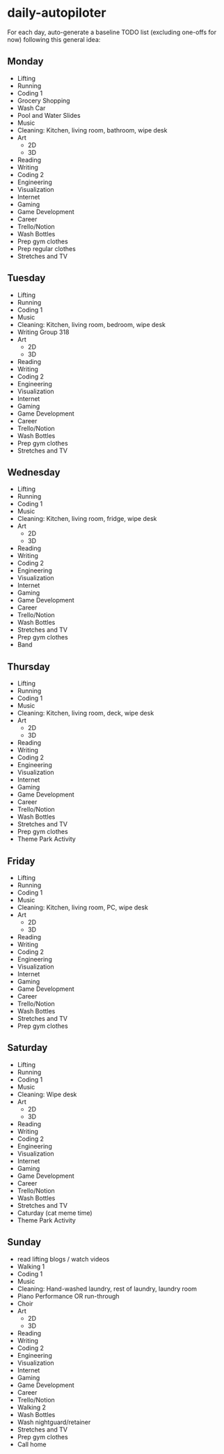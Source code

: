 # daily-autopiloter
For each day, auto-generate a baseline TODO list (excluding one-offs for now) following this general idea:

## Monday
- Lifting
- Running
- Coding 1
- Grocery Shopping
- Wash Car
- Pool and Water Slides
- Music
- Cleaning: Kitchen, living room, bathroom, wipe desk
- Art
  -   2D
  -   3D
- Reading
- Writing
- Coding 2
- Engineering
- Visualization
- Internet
- Gaming
- Game Development
- Career
- Trello/Notion
- Wash Bottles
- Prep gym clothes
- Prep regular clothes
- Stretches and TV

## Tuesday 
- Lifting
- Running
- Coding 1
- Music
- Cleaning: Kitchen, living room, bedroom, wipe desk
- Writing Group 318
- Art
  -   2D
  -   3D
- Reading
- Writing
- Coding 2
- Engineering
- Visualization
- Internet
- Gaming
- Game Development
- Career
- Trello/Notion
- Wash Bottles
- Prep gym clothes
- Stretches and TV

## Wednesday
- Lifting
- Running
- Coding 1
- Music
- Cleaning: Kitchen, living room, fridge, wipe desk
- Art
  -   2D
  -   3D
- Reading
- Writing
- Coding 2
- Engineering
- Visualization
- Internet
- Gaming
- Game Development
- Career
- Trello/Notion
- Wash Bottles
- Stretches and TV
- Prep gym clothes
- Band

## Thursday
- Lifting
- Running
- Coding 1
- Music
- Cleaning: Kitchen, living room, deck, wipe desk
- Art
  -   2D
  -   3D
- Reading
- Writing
- Coding 2
- Engineering
- Visualization
- Internet
- Gaming
- Game Development
- Career
- Trello/Notion
- Wash Bottles
- Stretches and TV
- Prep gym clothes
- Theme Park Activity

## Friday 

- Lifting
- Running
- Coding 1
- Music
- Cleaning: Kitchen, living room, PC, wipe desk
- Art
  -   2D
  -   3D
- Reading
- Writing
- Coding 2
- Engineering
- Visualization
- Internet
- Gaming
- Game Development
- Career
- Trello/Notion
- Wash Bottles
- Stretches and TV
- Prep gym clothes

## Saturday
- Lifting
- Running
- Coding 1
- Music
- Cleaning: Wipe desk
- Art
  -   2D
  -   3D
- Reading
- Writing
- Coding 2
- Engineering
- Visualization
- Internet
- Gaming
- Game Development
- Career
- Trello/Notion
- Wash Bottles
- Stretches and TV
- Caturday (cat meme time)
- Theme Park Activity

## Sunday
- read lifting blogs / watch videos
- Walking 1
- Coding 1
- Music
- Cleaning: Hand-washed laundry, rest of laundry, laundry room
- Piano Performance OR run-through
- Choir 
- Art
  -   2D
  -   3D
- Reading
- Writing
- Coding 2
- Engineering
- Visualization
- Internet
- Gaming
- Game Development
- Career
- Trello/Notion
- Walking 2
- Wash Bottles
- Wash nightguard/retainer
- Stretches and TV
- Prep gym clothes
- Call home
